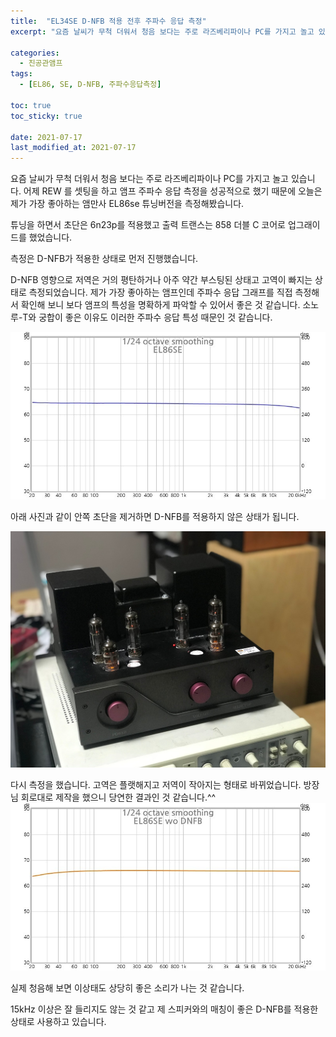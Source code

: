 ```yaml
---
title:  "EL34SE D-NFB 적용 전후 주파수 응답 측정"
excerpt: "요즘 날씨가 무척 더워서 청음 보다는 주로 라즈베리파이나 PC를 가지고 놀고 있습니다. 어제 REW 를 셋팅을 하고 앰프 주파수 응답 측정을 성공적으로 했기 때문에 오늘은 제가 가장 좋아하는 앰만사 EL86se 튜닝버전을 측정해봤습니다."

categories:
  - 진공관앰프
tags:
  - [EL86, SE, D-NFB, 주파수응답측정]

toc: true
toc_sticky: true
 
date: 2021-07-17
last_modified_at: 2021-07-17
---
```

요즘 날씨가 무척 더워서 청음 보다는 주로 라즈베리파이나 PC를 가지고 놀고 있습니다. 어제 REW 를 셋팅을 하고 앰프 주파수 응답 측정을 성공적으로 했기 때문에 오늘은 제가 가장 좋아하는 앰만사 EL86se 튜닝버전을 측정해봤습니다.

튜닝을 하면서 초단은 6n23p를 적용했고 출력 트랜스는 858 더블 C 코어로 업그래이드를 했었습니다. 

측정은 D-NFB가 적용한 상태로 먼저 진행했습니다.

D-NFB 영향으로 저역은 거의 평탄하거나 아주 약간 부스팅된 상태고 고역이 빠지는 상태로 측정되었습니다. 제가 가장 좋아하는 앰프인데 주파수 응답 그래프를 직접 측정해서 확인해 보니 보다 앰프의 특성을 명확하게 파악할 수 있어서 좋은 것 같습니다. 소노루-T와 궁합이 좋은 이유도 이러한 주파수 응답 특성 때문인 것 같습니다. 

![EL86SE FR (D-NFB)](/assets/images/EL86SE_FR-01.jpg)

아래 사진과 같이 안쪽 초단을 제거하면 D-NFB를 적용하지 않은 상태가 됩니다.

![EL86SE](/assets/images/EL86SE_FR-02.jpg)

다시 측정을 했습니다. 고역은 플랫해지고 저역이 작아지는 형태로 바뀌었습니다. 방장님 회로대로 제작을 했으니 당연한 결과인 것 같습니다.^^ 
![EL86SE FR](/assets/images/EL86SE_FR-03.jpg)

실제 청음해 보면 이상태도 상당히 좋은 소리가 나는 것 같습니다. 

15kHz 이상은 잘 들리지도 않는 것 같고 제 스피커와의 매칭이 좋은  D-NFB를 적용한 상태로 사용하고 있습니다.
